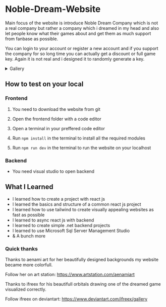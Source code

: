 # Noble-Dream-Website

Main focus of the website is introduce Noble Dream Company which is not a real company but rather a company which i dreamed in my head and also let people know what their games about and get them as much support from fanbase as possible.

You can login to your account or register a new account and if you support the company for so long time you can actually get a discount or full game key. Again it is not real and i designed it to randomly generate a key.

<details><summary>Gallery</summary>
![](https://img.youtube.com/vi/YnwGsjf2mao/0.jpg)(https://www.youtube.com/watch?v=YnwGsjf2mao)
</details>

## How to test on your local

### Frontend

1. You need to download the website from git

2. Open the frontend folder with a code editor

3. Open a terminal in your preffered code editor

4. Run ```npm install``` in the terminal to install all the required modules

5. Run ```npm run dev``` in the terminal to run the website on your localhost

### Backend

-  You need visual studio to open backend

## What I Learned

-  I learned how to create a project with react js
-  I learned the basics and structure of a common react js project
-  I learned how to use tailwind to create visually appealing websites as fast as possible
-  I learned to async react js with backend
-  I learned to create simple .net backend projects
-  I learned to use Microsoft Sql Server Management Studio
-  & A bunch more

### Quick thanks
Thanks to aenami art for her beautifully designed backgrounds my website became more colorfull.

Follow her on art station: https://www.artstation.com/aenamiart


Thanks to ifreex for his beautifull orbitals drawing one of the dreamed game visualized correctly. 

Follow ifreex on deviantart: https://www.deviantart.com/ifreex/gallery

